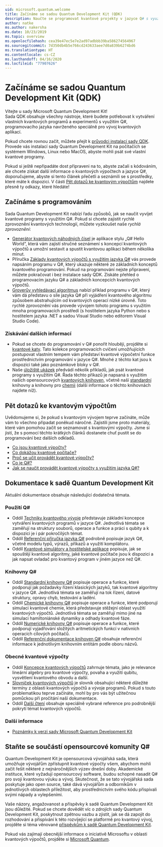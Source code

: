 ```yaml
---
uid: microsoft.quantum.welcome
title: Začínáme se sadou Quantum Development Kit (QDK)
description: Naučte se programovat kvantové projekty v jazyce Q# s využitím sady Microsoft Quantum Development Kit (QDK).
author: natke
ms.author: nakersha
ms.date: 10/23/2019
ms.topic: overview
ms.openlocfilehash: cea39e47ec5e7e2ad97adbbb39ba586274564967
ms.sourcegitcommit: 7d350db4b5e766cd243633aee7d0a839b6274bd6
ms.translationtype: HT
ms.contentlocale: cs-CZ
ms.lasthandoff: 04/16/2020
ms.locfileid: "77907626"
---
```

# <a name="get-started-with-the-quantum-development-kit-qdk"></a>Začínáme se sadou Quantum Development Kit (QDK)

Vítejte u sady Microsoft Quantum Development Kit!  
Sada QDK obsahuje všechny nástroje, které budete potřebovat k vytváření vlastních kvantových programů a experimentů s využitím Q#, programovacího jazyka navrženého speciálně pro vývoj kvantových aplikací. 

Pokud chcete rovnou začít, můžete přejít k [průvodci instalací sady QDK](xref:microsoft.quantum.install).
Provede vás instalací sady Quantum Development Kit na počítačích se systémem Windows, Linux nebo MacOS, abyste mohli psát své vlastní kvantové programy.

Pokud si ještě nepřipadáte dost připraveni na to, abyste začali s kódováním, ale chcete získat další informace o kvantových výpočtech a jazyce Q#, doporučujeme, abyste si tento článek přečetli a seznámili se s prostředky, které máte k dispozici. V části [Pět dotazů ke kvantovým výpočtům](#five-questions-about-quantum-computing) najdete přesně ty odkazy, které hledáte!

## <a name="get-started-programming"></a>Začínáme s programováním

Sada Quantum Development Kit nabízí řadu způsobů, jak se naučit vyvíjet kvantové programy s využitím Q#.
Pokud si chcete zajistit rychlé zprovoznění kvantových technologií, můžete vyzkoušet naše *rychlá zprovoznění*:

* [Generátor kvantových náhodných čísel](xref:microsoft.quantum.quickstarts.qrng) je aplikace stylu „Q# Hello World“, která vám zajistí stručné seznámení s koncepcí kvantových výpočtů a umožní sestavit a spustit kvantovou aplikaci během několika minut.
* Příručka [Základy kvantových výpočtů s využitím jazyka Q#](xref:microsoft.quantum.write-program) vás provede napsáním programu v Q#, který ukazuje některé ze základních konceptů kvantového programování. 
    Pokud na programování nejste připravení, můžete pokračovat i bez instalace sady QDK. Získáte přehled o programovacím jazyku Q# a základních koncepcích kvantových výpočtů.
* [Groverův vyhledávací algoritmus](xref:microsoft.quantum.quickstarts.search) nabízí příklad programu v Q#, který vám dá představu o síle jazyka Q# při vyjádření kvantového algoritmu způsobem abstrahujícím od kvantových operací nízké úrovně. 
    Toto rychlé zprovoznění vás provede vývojem tohoto programu s využitím mnoha programovacích prostředí (s hostitelem jazyka Python nebo s hostitelem jazyka .NET a sadou Visual Studio nebo editorem Visual Studio Code).

### <a name="learning-further"></a>Získávání dalších informací
* Pokud se chcete do programování v Q# ponořit hlouběji, projděte si [kvantové katy](https://github.com/Microsoft/QuantumKatas). Tato kolekce programovacích cvičení umožňujících postupovat vlastním tempem vám představí kvantové výpočetní funkce prostřednictvím programování v jazyce Q#.
    Mnohé z těchto kat jsou k dispozici také jako poznámkové bloky v Q#. 
* Naše [úložiště ukázek](https://github.com/Microsoft/Quantum) předvádí několik příkladů, jak psát kvantové programy s využitím Q#. Řada těchto příkazů je napsaná s využitím našich opensourcových [kvantových knihoven](https://github.com/Microsoft/QuantumLibraries), včetně naší [standardní](xref:microsoft.quantum.libraries.standard.intro) knihovny a knihovny pro [chemii](xref:microsoft.quantum.chemistry.concepts.intro) (další informace o těchto knihovnách najdete níž).

## <a name="five-questions-about-quantum-computing"></a>Pět dotazů ke kvantovým výpočtům

Uvědomujeme si, že pokud s kvantovým vývojem teprve začínáte, může vám to všechno připadat poněkud náročné. Zajistili jsme proto materiály, které vám pomohou začít se seznamovat s kvantovými výpočty. Jsme si jistí, že s pomocí těchto krátkých článků dostanete chuť pustit se do programování bez dalších odkladů.
* [Co jsou kvantové výpočty?](xref:microsoft.quantum.overview.what)
* [Co dokážou kvantové počítače?](xref:microsoft.quantum.overview.computers)
* [Proč se učit provádět kvantové výpočty?](xref:microsoft.quantum.overview.why)
* [Co je Q#?](xref:microsoft.quantum.overview.qsharp)
* [Jak se naučit provádět kvantové výpočty s využitím jazyka Q#?](xref:microsoft.quantum.overview.learn)

## <a name="quantum-development-kit-documentation"></a>Dokumentace k sadě Quantum Development Kit

Aktuální dokumentace obsahuje následující dodatečná témata.

### <a name="using-q"></a>Použití Q#
* Oddíl [Techniky kvantového vývoje](xref:microsoft.quantum.techniques.intro) představuje základní koncepce vytváření kvantových programů v jazyce Q#. Jednotlivá témata se zaměřují na struktury souborů, operace a funkce a práci s qubity a k dispozici je i pár pokročilých témat.
* Oddíl [Referenční příručka jazyka Q#](xref:microsoft.quantum.language.intro) podrobně popisuje jazyk Q#, včetně modelu typů, výrazů, příkazů a využití kompilátoru.
* Oddíl [Kvantové simulátory a hostitelské aplikace](xref:microsoft.quantum.machines) popisuje, jak se spouštějí kvantové algoritmy, jaké kvantové počítače jsou k dispozici a jak napsat ovladač pro kvantový program v jiném jazyce než Q#.

### <a name="q-libraries"></a>Knihovny Q#
* Oddíl [Standardní knihovny Q#](xref:microsoft.quantum.libraries.standard.intro) popisuje operace a funkce, které podporují jak požadavky řízení klasických jazyků, tak kvantové algoritmy v jazyce Q#. 
    Jednotlivá témata se zaměřují na tok řízení, datové struktury, opravy chyb, testování a ladění. 
* Oddíl [Chemické knihovny Q#](xref:microsoft.quantum.chemistry.concepts.intro) popisuje operace a funkce, které podporují simulaci kvantové chemie, která představuje stěžejní oblast využití kvantových výpočtů. Jednotlivá témata se zaměřují mimo jiné na simulaci hamiltoniánské dynamiky a odhady kvantové fáze.
* Oddíl [Numerické knihovny Q#](xref:microsoft.quantum.numerics.intro) popisuje operace a funkce, které podporují vyjadřování složitých aritmetických funkcí v nativních operacích cílových počítačů.
* Oddíl [Referenční dokumentace knihoven Q#](xref:microsoft.quantum.standardlibsintro) obsahuje referenční informace k jednotlivým knihovním entitám podle oboru názvů.

### <a name="general-quantum-computing"></a>Obecné kvantové výpočty
* Oddíl [Koncepce kvantových výpočtů](xref:microsoft.quantum.concepts.intro) zahrnuje témata, jako je relevance lineární algebry pro kvantové výpočty, povaha a využití qubitu, vysvětlení kvantového obvodu a další.
* [Slovníček kvantových výpočtů](xref:microsoft.quantum.glossary) je slovník obsahující některé důležité termíny z oblasti kvantových výpočtů a vývoje programů. 
    Pokud s touto problematikou teprve začínáte, mohl by pro vás být užitečnou pomůckou při pročítání naší dokumentace.
* Oddíl [Další čtení](xref:microsoft.quantum.more-information) obsahuje speciálně vybrané reference pro podrobnější pokrytí témat kvantových výpočtů.

### <a name="additional-info"></a>Další informace
* [Poznámky k verzi sady Microsoft Quantum Development Kit](xref:microsoft.quantum.relnotes)


## <a name="be-a-part-of-the-q-open-source-community"></a>Staňte se součástí opensourcové komunity Q#
Quantum Development Kit je opensourcová vývojářská sada, která umožňuje vývojářům zpřístupnit kvantové výpočty všem, abychom mohli začít řešit některé z nejnáročnějších výzev dnešní doby.  Akademické instituce, které vyžadují opensourcový software, budou schopné nasadit Q# pro svoji kvantovou výuku a vývoj. Skutečnost, že se tato vývojářská sada poskytuje jako open source, také dává vývojářům a odborníkům v jednotlivých oblastech příležitost, aby prostřednictvím svého kódu přispívali svými nápady a vylepšeními.

Vaše názory, angažovanost a příspěvky k sadě Quantum Development Kit jsou důležité.  Pokud se chcete dovědět víc o zdrojích sady Quantum Development Kit, poskytnout zpětnou vazbu a zjistit, jak se dá zapojit do rozhodování a přispívání k této rozvíjející se platformě pro kvantový vývoj, projděte si téma věnované [příspěvkům k sadě Quantum Development Kit](xref:microsoft.quantum.contributing).

Pokud vás zajímají obecnější informace o iniciativě Microsoftu v oblasti kvantových výpočtů, projděte si [Microsoft Quantum](https://www.microsoft.com/en-us/quantum/).
